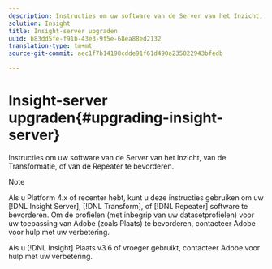 ```yaml
---
description: Instructies om uw software van de Server van het Inzicht, van de Transformatie, of van de Repeater te bevorderen.
solution: Insight
title: Insight-server upgraden
uuid: b83dd5fe-f91b-43e3-9f5e-68ea88ed2132
translation-type: tm+mt
source-git-commit: aec1f7b14198cdde91f61d490a235022943bfedb

---
```



# Insight-server upgraden{#upgrading-insight-server}

Instructies om uw software van de Server van het Inzicht, van de Transformatie, of van de Repeater te bevorderen.

>[!NOTE]
>
>Als u Platform 4.x of recenter hebt, kunt u deze instructies gebruiken om uw [!DNL Insight Server], [!DNL Transform], of [!DNL Repeater] software te bevorderen. Om de profielen (met inbegrip van uw datasetprofielen) voor uw toepassing van Adobe (zoals Plaats) te bevorderen, contacteer Adobe voor hulp met uw verbetering.

Als u [!DNL Insight] Plaats v3.6 of vroeger gebruikt, contacteer Adobe voor hulp met uw verbetering.
